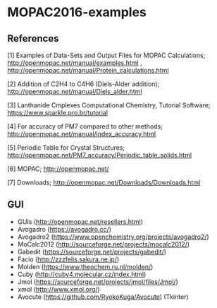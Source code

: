 # MOPAC2016-examples

## References


[1] Examples of Data-Sets and Output Files for MOPAC Calculations; http://openmopac.net/manual/examples.html , http://openmopac.net/manual/Protein_calculations.html


[2] Addition of C2H4 to C4H6 (Diels-Alder addition); http://openmopac.net/manual/Diels_alder.html


[3] Lanthanide Cmplexes Computational Chemistry, Tutorial Software; https://www.sparkle.pro.br/tutorial


[4] For accuracy of PM7 compared to other methods; http://openmopac.net/manual/index_accuracy.html


[5] Periodic Table for Crystal Structures; http://openmopac.net/PM7_accuracy/Periodic_table_solids.html


[6] MOPAC; http://openmopac.net/


[7] Downloads; http://openmopac.net/Downloads/Downloads.html


## GUI
- GUIs (http://openmopac.net/resellers.html)
- Avogadro (https://avogadro.cc/)
- Avogadro2 (https://www.openchemistry.org/projects/avogadro2/)
- MoCalc2012 (http://sourceforge.net/projects/mocalc2012/)
- Gabedit (https://sourceforge.net/projects/gabedit/)
- Facio (http://zzzfelis.sakura.ne.jp/)
- Molden (https://www.theochem.ru.nl/molden/)
- Cuby (http://cuby4.molecular.cz/index.html)
- Jmol (https://sourceforge.net/projects/jmol/files/Jmol/)
- xmol (http://www.xmol.org/)
- Avocute (https://github.com/RyokoKuga/Avocute) (Tkinter)
